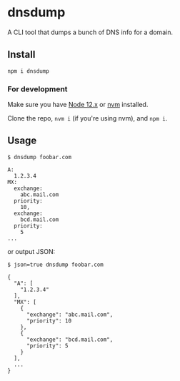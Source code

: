 # dnsdump

A CLI tool that dumps a bunch of DNS info for a domain.

## Install

`npm i dnsdump`

### For development

Make sure you have [Node 12.x](https://nodejs.org/download/release/v12.14.1/) or [nvm](https://github.com/nvm-sh/nvm) installed.

Clone the repo, `nvm i` (if you're using nvm), and `npm i`.

## Usage

```
$ dnsdump foobar.com

A:
  1.2.3.4
MX:
  exchange:
    abc.mail.com
  priority:
    10,
  exchange:
    bcd.mail.com
  priority:
    5
...
```

or output JSON:

```
$ json=true dnsdump foobar.com

{
  "A": [
    "1.2.3.4"
  ],
  "MX": [
    {
      "exchange": "abc.mail.com",
      "priority": 10
    },
    {
      "exchange": "bcd.mail.com",
      "priority": 5
    }
  ],
  ...
}
```
